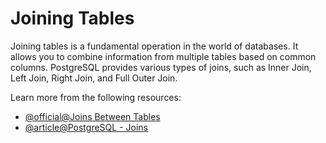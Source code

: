 # Joining Tables

Joining tables is a fundamental operation in the world of databases. It allows you to combine information from multiple tables based on common columns. PostgreSQL provides various types of joins, such as Inner Join, Left Join, Right Join, and Full Outer Join. 

Learn more from the following resources:

- [@official@Joins Between Tables](https://www.postgresql.org/docs/current/tutorial-join.html)
- [@article@PostgreSQL - Joins](https://www.w3schools.com/postgresql/postgresql_joins.php)

